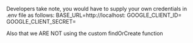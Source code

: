 Developers take note, you would have to supply your own credentials in .env file as follows:
  BASE_URL=http://localhost:<YOUR PORT NUMBER>
  GOOGLE_CLIENT_ID=<YOUR GOOGLE CLIENT ID HERE>
  GOOGLE_CLIENT_SECRET=<YOUR GOOGLE CLIENT SECRET>

Also that we ARE NOT using the custom findOrCreate function
